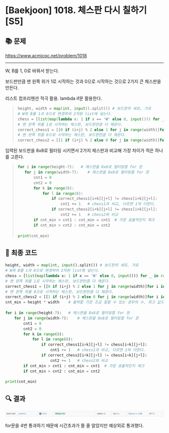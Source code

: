 # [Baekjoon] 1018. 체스판 다시 칠하기[S5]

## 📚 문제

https://www.acmicpc.net/problem/1018

---

W, B를 1, 0로 바꿔서 받는다.

보드판만큼 맨 왼쪽 위가 1로 시작하는 것과 0으로 시작하는 것으로 2가지 큰 체스판을 만든다.

리스트 컴프리헨션 적극 활용. lambda if문 활용한다.

>```python
>height, width = map(int, input().split()) # 보드판의 세로, 가로
># W와 B를 1과 0으로 변경하여 2차원 list에 넣는다.
>chess = [list(map(lambda x: 1 if x == 'W' else 0, input())) for _ in range(height)] 
># 맨 왼쪽 위를 1로 시작하는 체스판, 보드판만큼 다 채운다.
>correct_chess1 = [[0 if (i+j) % 2 else 1 for j in range(width)]for i in range(height)]  
># 맨 왼쪽 위를 0으로 시작하는 체스판, 보드판만큼 다 채운다.
>correct_chess2 = [[1 if (i+j) % 2 else 0 for j in range(width)]for i in range(height)]  
>```
>

입력된 보드판을 8x8로 필터링 시키면서 2가지 체스판과 비교해 가장 차이가 적은 하나를 고른다.

>```python
>for i in range(height-7):   # 체스판을 8x8로 필터링할 for 문
>    for j in range(width-7):    # 체스판을 8x8로 필터링할 for 문
>        cnt1 = 0 
>        cnt2 = 0
>        for k in range(8):
>            for l in range(8):
>                if correct_chess1[i+k][j+l] != chess[i+k][j+l]:
>                    cnt1 += 1   # chess1과 비교, 다르면 1씩 더한다.
>                if correct_chess2[i+k][j+l] != chess[i+k][j+l]:
>                    cnt2 += 1   # chess2와 비교
>        if cnt_min > cnt1 : cnt_min = cnt1  # 가장 효율적인지 체크
>        if cnt_min > cnt2 : cnt_min = cnt2
>
>print(cnt_min)
>```
>

## 📒 최종 코드

```python
height, width = map(int, input().split()) # 보드판의 세로, 가로
# W와 B를 1과 0으로 변경하여 2차원 list에 넣는다.
chess = [list(map(lambda x: 1 if x == 'W' else 0, input())) for _ in range(height)] 
# 맨 왼쪽 위를 1로 시작하는 체스판, 보드판만큼 다 채운다.
correct_chess1 = [[0 if (i+j) % 2 else 1 for j in range(width)]for i in range(height)]  
# 맨 왼쪽 위를 0으로 시작하는 체스판, 보드판만큼 다 채운다.
correct_chess2 = [[1 if (i+j) % 2 else 0 for j in range(width)]for i in range(height)]  
cnt_min = height * width    # 출력할 가장 조금 칠할 수 있는 경우의 수, 최고 값으로 초기화

for i in range(height-7):   # 체스판을 8x8로 필터링할 for 문
    for j in range(width-7):    # 체스판을 8x8로 필터링할 for 문
        cnt1 = 0 
        cnt2 = 0
        for k in range(8):
            for l in range(8):
                if correct_chess1[i+k][j+l] != chess[i+k][j+l]:
                    cnt1 += 1   # chess1과 비교, 다르면 1씩 더한다.
                if correct_chess2[i+k][j+l] != chess[i+k][j+l]:
                    cnt2 += 1   # chess2와 비교
        if cnt_min > cnt1 : cnt_min = cnt1  # 가장 효율적인지 체크
        if cnt_min > cnt2 : cnt_min = cnt2

print(cnt_min)
```

## 🔍 결과

![image-20220131233647751](S5_1018.assets/image-20220131233647751.png)

for문을 4번 통과하기 때문에 시간초과가 뜰 줄 알았지만 예상외로 통과했다.
